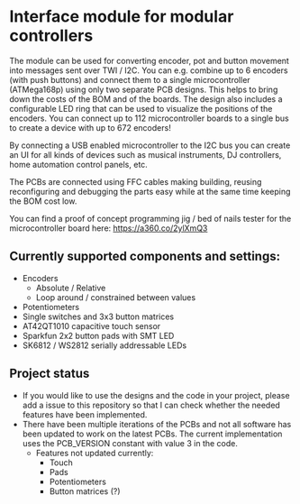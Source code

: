 # Interface module for modular controllers

The module can be used for converting encoder, pot and button movement
into messages sent over TWI / I2C. You can e.g. combine up to 6 encoders 
(with push buttons) and connect them to a single 
microcontroller (ATMega168p) using only two separate PCB designs. This 
helps to bring down the costs of the BOM and of the boards. The design 
also  includes a configurable LED ring that can be used to visualize the 
positions of the encoders. You can connect up to 112 microcontroller 
boards to a single bus to create a device with up to 672 encoders!

By connecting a USB enabled microcontroller to the I2C bus you can
create an UI for all kinds of devices such as musical instruments,
DJ controllers, home automation control panels, etc.

The PCBs are connected using FFC cables making building, reusing
reconfiguring and debugging the parts easy while at the same time
keeping the BOM cost low.

You can find a proof of concept programming jig / bed of nails tester
for the microcontroller board here: https://a360.co/2ylXmQ3

## Currently supported components and settings:
* Encoders
  * Absolute / Relative
  * Loop around / constrained between values
* Potentiometers
* Single switches and 3x3 button matrices
* AT42QT1010 capacitive touch sensor
* Sparkfun 2x2 button pads with SMT LED
* SK6812 / WS2812 serially addressable LEDs

## Project status
* If you would like to use the designs and the code in your project, please add a issue to this repository
  so that I can check whether the needed features have been implemented.
* There have been multiple iterations of the PCBs and not all software has been updated to work on the
  latest PCBs. The current implementation uses the PCB_VERSION constant with value 3 in the code.
  * Features not updated currently:
    * Touch
    * Pads
    * Potentiometers
    * Button matrices (?)
